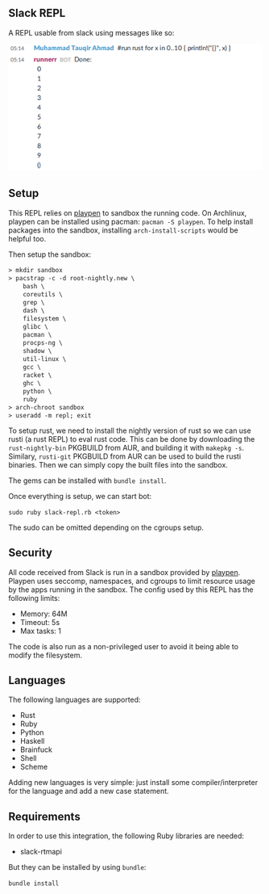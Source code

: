 ## Slack REPL

A REPL usable from slack using messages like so:

![Screenshot](screenshot.png?raw=true "Screenshot")

## Setup

This REPL relies on [playpen](https://github.com/thestinger/playpen) to sandbox the running code.
On Archlinux, playpen can be installed using pacman: `pacman -S playpen`. To help install
packages into the sandbox, installing `arch-install-scripts` would be helpful too.

Then setup the sandbox:

```
> mkdir sandbox
> pacstrap -c -d root-nightly.new \
    bash \
    coreutils \
    grep \
    dash \
    filesystem \
    glibc \
    pacman \
    procps-ng \
    shadow \
    util-linux \
    gcc \
    racket \
    ghc \
    python \
    ruby
> arch-chroot sandbox
> useradd -m repl; exit
```

To setup rust, we need to install the nightly version of rust so we can use rusti (a rust REPL) to
eval rust code. This can be done by downloading the `rust-nightly-bin` PKGBUILD from AUR, and building
it with `makepkg -s`. Similary, `rusti-git` PKGBUILD from AUR can be used to build the rusti
binaries. Then we can simply copy the built files into the sandbox.

The gems can be installed with `bundle install`.

Once everything is setup, we can start bot:

`sudo ruby slack-repl.rb <token>`

The sudo can be omitted depending on the cgroups setup.

## Security

All code received from Slack is run in a sandbox provided by [playpen](https://github.com/thestinger/playpen).
Playpen uses seccomp, namespaces, and cgroups to limit resource usage by the apps running in the sandbox.
The config used by this REPL has the following limits:

- Memory: 64M
- Timeout: 5s
- Max tasks: 1

The code is also run as a non-privileged user to avoid it being able to modify the filesystem.

## Languages

The following languages are supported:

- Rust
- Ruby
- Python
- Haskell
- Brainfuck
- Shell
- Scheme

Adding new languages is very simple: just install some compiler/interpreter for the language
and add a new case statement.

## Requirements

In order to use this integration, the following Ruby libraries are needed:

* slack-rtmapi

But they can be installed by using `bundle`:

`bundle install`
